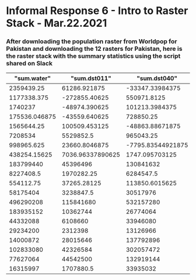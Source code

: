 # Informal Response 6 - Intro to Raster Stack - Mar.22.2021

### After downloading the population raster from Worldpop for Pakistan and downloading the 12 rasters for Pakistan, here is the raster stack with the summary statistics using the script shared on Slack 

|"sum.water"|"sum.dst011"|"sum.dst040"|"sum.dst130"|"sum.dst140"|"sum.dst150"|"sum.dst160"|"sum.dst190"|"sum.dst200"|"sum.topo"|"sum.slope"|"sum.ntl"|"sum.pop19"|"mean.water"|"mean.dst011"|"mean.dst040"|"mean.dst130"|"mean.dst140"|"mean.dst150"|"mean.dst160"|"mean.dst190"|"mean.dst200"|"mean.topo"|"mean.slope"|"mean.ntl"|"mean.pop19"
|--------------|---------------|---------------|---------------|---------------|---------------|---------------|---------------|---------------|----------|-------------|-------------|-----------|----------------|-------------------|------------------|----------------|----------------|----------------|----------------|------------------|----------------|----------------|----------------|------------------|----------------|
|2359439.25|61286.921875|-33347.33984375|17118006|544797.125|8530712|2940670|2478341.25|8457202|385192352|4411844.5|65853.2265625|591077.25|11.8367338180542|0.307461589574814|-0.167295500636101|85.8768768310547|2.73311495780945|42.7965087890625|14.7526273727417|12.4332361221313|42.4277267456055|1932.41650390625|22.1331520080566|0.330369651317596|2.96592378616333
|1177338.375|-272855.40625|550971.8125|8654744|693247.6875|19603498|3331165.5|1244200.125|11224508|92894496|1442601.75|101720.5390625|432603.5625|6.26784753799438|-1.45261216163635|2.93323254585266|46.0756378173828|3.69067287445068|104.363998413086|17.7342700958252|6.62380218505859|59.7564010620117|494.546478271484|7.68004179000854|0.541534066200256|2.30533623695374
|1740237|-48974.390625|101213.3984375|21080018|394312.125|18125422|10226358|2194150|16486995|218112176|3367414.25|206359.3125|805428.625|6.65467119216919|-0.187278211116791|0.387040317058563|80.6100463867188|1.50785076618195|69.3116683959961|39.1056213378906|8.39043617248535|63.0463180541992|834.061584472656|12.8770017623901|0.789118587970734|3.08406043052673
|175536.046875|-43559.640625|728850.25|6463822.5|347427.15625|12534331|2173636.25|350798.09375|10514321|47004892|495817.375|116939.2109375|380328.6875|1.39173340797424|-0.345361560583115|5.7786717414856|51.2482643127441|2.75456786155701|99.3781433105469|17.2336235046387|2.78129434585571|83.3625411987305|372.677154541016|3.93107628822327|0.927149772644043|3.56973767280579
|1565644.25|100509.453125|-48863.88671875|20554276|509159.125|9298718|4110142.5|3618057|8128825.5|501724096|6845255|150666|738855.0625|5.79268264770508|0.371872067451477|-0.180790096521378|76.0481796264648|1.88382339477539|34.4040603637695|15.2069988250732|13.3863458633423|30.0756092071533|1856.31469726562|25.3265647888184|0.557444870471954|2.73504495620728
|7208534|5529852.5|965043.25|23897790|-118777.703125|13073809|5907824|31216160|2629168|2674988800|19211254|158831.21875|188452.90625|9.79772186279297|7.51608514785767|1.31167101860046|32.4814872741699|-0.161440715193748|17.7697067260742|8.02981758117676|42.4284934997559|3.57352209091187|3635.80102539062|26.1116218566895|0.215880796313286|0.256166398525238
|998965.625|23660.8046875|-7795.83544921875|11342283|461022.5|6125419|2745532.75|1262759.5|6254888|156763456|1999302.375|51269.0078125|522541.78125|8.86632633209229|0.21000163257122|-0.0691919922828674|100.668510437012|4.0918083190918|54.3661956787109|24.3679943084717|11.2076301574707|55.5153007507324|1391.35510253906|17.7448215484619|0.45503842830658|4.63897609710693
|438254.15625|7036.96337890625|1747.095703125|6447652.5|104863.171875|4077868.25|1812388.625|512519.75|4148590|74182024|1053962.75|22709.39453125|220299.59375|7.13644409179688|0.114588521420956|0.028449360281229|104.992301940918|1.70757114887238|66.4031982421875|29.5125770568848|8.34576988220215|67.554817199707|1207.96545410156|17.1625213623047|0.369795292615891|3.59113025665283
|183799440|45396496|130841632|63000864|16489871|45902068|271927712|138689008|-13641487|1733027712|20025012|253482.734375|135745.546875|62.4083290100098|15.4141893386841|44.4267272949219|21.3916797637939|5.59906673431396|15.5858545303345|92.331916809082|47.0912704467773|-4.63190984725952|588.442260742188|6.79940891265869|0.0860690027475357|0.0460918471217155
|8227408.5|1970282.25|6284547.5|1011934.6875|23028.94921875|830794.125|18585716|14546008|111790.6015625|97579872|3117775|30672.689453125|16020.1943359375|26.4428367614746|6.33247423171997|20.1984939575195|3.25235152244568|0.074014887213707|2.67016673088074|59.7343673706055|46.7507743835449|0.359294265508652|313.621063232422|10.0205087661743|0.0985818207263947|0.0514887981116772
|554112.75|37265.28125|113850.6015625|35997.94140625|-7916.697265625|18530.359375|1039733.9375|656391.25|47809.4921875|10851309|124693.5078125|1626.81372070312|1245.94165039062|32.2824020385742|2.17106151580811|6.63289356231689|2.09722661972046|-0.461223840713501|1.07957184314728|60.5745124816895|38.2411117553711|2.78536319732666|632.193237304688|7.26459741592407|0.0947775617241859|0.0725880935788155
|58175404|3238847.5|30517976|7964177|257084.453125|10076780|207921632|29892098|151570.375|2647500800|9426167|183965.0625|270281.9375|41.1541557312012|2.29120945930481|21.5888767242432|5.63397884368896|0.18186542391777|7.12846612930298|147.086898803711|21.1461200714111|0.10722316801548|1872.88195800781|6.66821241378784|0.130139663815498|0.191201657056808
|496290208|115841680|532157280|138300976|23202214|79289480|897358912|358487456|-17633192|6237610496|26786068|664649.4375|287997.5|76.8454284667969|17.9368915557861|82.3990707397461|21.4144821166992|3.5926239490509|12.2771596908569|138.946792602539|55.5080909729004|-2.73031806945801|965.829711914062|4.14754676818848|0.102914117276669|0.0445936806499958
|183935152|10362744|26774064|17123998|-1135697.625|12702378|348353568|164219760|4382956.5|4480938496|40735472|428907.0625|515126.46875|48.0074157714844|2.70469546318054|6.9880805015564|4.46939563751221|-0.296419203281403|3.31534433364868|90.9209289550781|42.8616638183594|1.14395976066589|1169.53332519531|10.6320343017578|0.111945539712906|0.134449705481529
|44332088|6108660|33946080|8762243|696625.9375|7241845.5|88774008|70203816|2982313.75|486108128|9512075|342597.34375|369489.9375|22.8483276367188|3.14834403991699|17.4954795837402|4.51597499847412|0.359034240245819|3.73237681388855|45.7532615661621|36.1823654174805|1.53705561161041|250.535415649414|4.90243101119995|0.17657133936882|0.192153468728065
|29234200|2312398|13126966|4682667|-3597.22119140625|7194037.5|209755952|20333126|361491.53125|2099604224|12815303|188587.1875|255635.1875|23.9885540008545|1.89747226238251|10.7715253829956|3.84243154525757|-0.00295175286009908|5.90317344665527|172.118347167969|16.6846466064453|0.296627193689346|1722.86120605469|10.5157861709595|0.154747992753983|0.209766775369644
|14000872|28015646|137792896|34370108|19569884|21342678|61920880|77236408|-9791073|125468176|5716539|190635.296875|236441.21875|8.38289833068848|16.7741203308105|82.5022735595703|20.5787982940674|11.7172946929932|12.7787389755249|37.074577331543|46.2446136474609|-5.86231803894043|75.1229553222656|3.42272710800171|0.114141196012497|0.1422029286623
|102833080|42326584|302057472|64281840|31472910|45329964|146378752|64013060|-18113302|1322486912|16961228|308599.40625|521829.40625|33.2171669006348|13.6723442077637|97.570686340332|20.7643375396729|10.1663875579834|14.6424970626831|47.2833023071289|20.6775150299072|-5.8509635925293|427.190063476562|5.47882032394409|0.0996838584542274|0.168565437197685
|77627064|44542500|132919144|43455700|11072320|17156274|205590336|79896840|-5530106|2336737792|10152213|216533.328125|283406.84375|33.3941841125488|19.1616230010986|57.1801414489746|18.6940956115723|4.76317262649536|7.38041305541992|88.4423751831055|34.3706130981445|-2.37898206710815|1005.23516845703|4.36735439300537|0.0931499153375626|0.121920786798
|16315997|1707880.5|33935032|1301023.75|2124963.5|4376862.5|108224120|32410226|-235048.46875|240437360|2898025|187164.21875|343352.25|16.175235748291|1.69314634799957|33.6422691345215|1.28979957103729|2.10663104057312|4.33910274505615|107.290451049805|32.1306190490723|-0.233020663261414|238.363067626953|2.87302327156067|0.185549527406693|0.340440720319748
